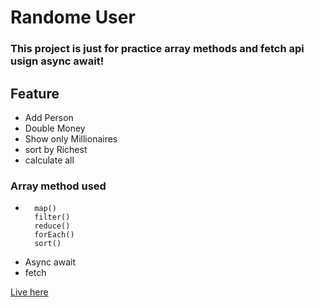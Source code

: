 # Randome User
### This project is just for practice array methods and fetch api usign async await! 

## Feature 
- Add Person
- Double Money
- Show only Millionaires
- sort by Richest
- calculate all


### Array method used

-       map()
        filter()
        reduce()
        forEach()
        sort()

- Async await
- fetch


[Live here](https://sohanr.github.io/random-user/)